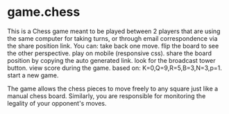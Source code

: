 game.chess
==========

This is a Chess game meant to be played between 2 players that are using the same computer for taking turns, or through email correspondence via the share position link.
You can:
take back one move.
flip the board to see the other perspective.
play on mobile (responsive css).
share the board position by copying the auto generated link. look for the broadcast tower button.
view score during the game. based on: K=0,Q=9,R=5,B=3,N=3,p=1.
start a new game.

The game allows the chess pieces to move freely to any square just like a manual chess board. Similarly, you are responsible for monitoring the legality of your opponent's moves.

